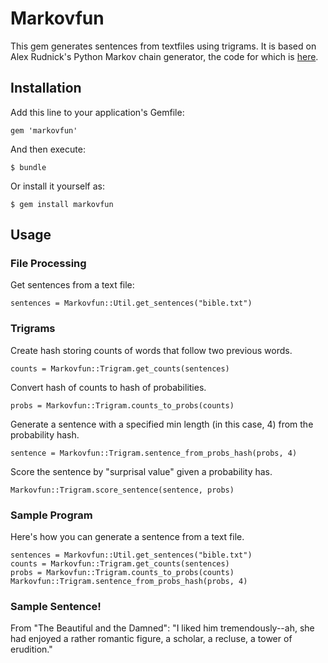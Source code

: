 # Markovfun

This gem generates sentences from textfiles using trigrams.
It is based on Alex Rudnick's Python Markov chain generator,
the code for which is [here](https://github.com/alexrudnick/hackerschool-demos/tree/master/ngrams).

## Installation

Add this line to your application's Gemfile:

    gem 'markovfun'

And then execute:

    $ bundle

Or install it yourself as:

    $ gem install markovfun

## Usage

### File Processing

Get sentences from a text file:

`sentences = Markovfun::Util.get_sentences("bible.txt")`

### Trigrams

Create hash storing counts of words that follow two previous words.

`counts = Markovfun::Trigram.get_counts(sentences)`

Convert hash of counts to hash of probabilities.

`probs = Markovfun::Trigram.counts_to_probs(counts)`

Generate a sentence with a specified min length (in this case, 4) from the probability hash.

`sentence = Markovfun::Trigram.sentence_from_probs_hash(probs, 4)`

Score the sentence by "surprisal value" given a probability has.

`Markovfun::Trigram.score_sentence(sentence, probs)`

### Sample Program

Here's how you can generate a sentence from a text file.

```
sentences = Markovfun::Util.get_sentences("bible.txt")
counts = Markovfun::Trigram.get_counts(sentences)
probs = Markovfun::Trigram.counts_to_probs(counts)
Markovfun::Trigram.sentence_from_probs_hash(probs, 4)
```

### Sample Sentence!

From "The Beautiful and the Damned":
"I liked him tremendously--ah, she had enjoyed a rather romantic figure, a scholar, a recluse, a tower of erudition."